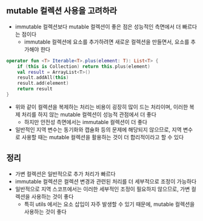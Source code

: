 ## mutable 컬렉션 사용을 고려하라

* immutable 컬렉션보다 mutable 컬렉션이 좋은 점은 성능적인 측면에서 더 빠르다는 점이다
    * immutable 컬렉션에 요소를 추가하려면 새로운 컬렉션을 만들면서, 요소를 추가해야 한다
    
```kotlin
operator fun <T> Iterable<T>.plus(element: T): List<T> {
    if (this is Collection) return this.plus(element)
    val result = ArrayList<T>()
    result.addAll(this)
    result.add(element)
    return result
}
```

* 위와 같이 컬렉션을 복제하는 처리는 비용이 굉장히 많이 드는 처리이며, 이러한 복제 처리를 하지 않는 mutable 컬렉션이 성능적 관점에서 더 좋다
    * 하지만 안전성 측면에서는 immutable 컬렉션이 더 좋다
* 일반적인 지역 변수는 동기화와 캡슐화 등의 문제에 해당되지 않으므로, 지역 변수로 사용할 때는 mutable 컬렉션을 활용하는 것이 더 합리적이라고 할 수 있다

## 정리

* 가변 컬렉션은 일반적으로 추가 처리가 빠르다
* immutable 컬렉션은 컬렉션 변경과 관련된 처리를 더 세부적으로 조정이 가능하다
* 일반적으로 지역 스코프에서는 이러한 세부적인 조정이 필요하지 않으므로, 가변 컬렉션을 사용하는 것이 좋다
    * 특히 utils 에서는 요소 삽입이 자주 발생할 수 있기 때문에, mutable 컬렉션을 사용하는 것이 좋다
